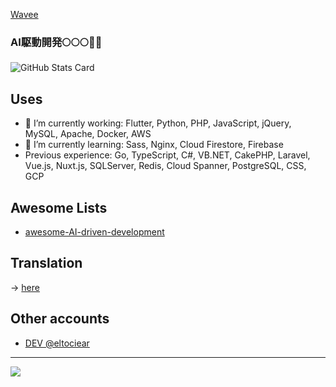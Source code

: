 [Wavee](https://wavee.world/en/invitation/b96d00e6-b802-4a1b-8a66-2e3854a01ffd)


### AI駆動開発🌕🌕🌕🌙🌙

![GitHub Stats Card](https://github-readme-stats.vercel.app/api?username=eltociear&theme=merko&show_icons=true&count_private=true&sanitize=true)

## Uses
- 🔭 I’m currently working: Flutter, Python, PHP, JavaScript, jQuery, MySQL, Apache, Docker, AWS
- 🌱 I’m currently learning: Sass, Nginx, Cloud Firestore, Firebase
- Previous experience: Go, TypeScript, C#, VB.NET, CakePHP, Laravel, Vue.js, Nuxt.js, SQLServer, Redis, Cloud Spanner, PostgreSQL, CSS, GCP

## Awesome Lists
- [awesome-AI-driven-development](https://github.com/eltociear/awesome-AI-driven-development)

## Translation
-> [here](https://github.com/eltociear/translations/blob/main/README.md)

## Other accounts
- [DEV @eltociear](https://dev.to/eltociear)

---

![](https://visitor-badge.laobi.icu/badge?page_id=eltociear.readme)

<!--
**eltociear/eltociear** is a ✨ _special_ ✨ repository because its `README.md` (this file) appears on your GitHub profile.

Here are some ideas to get you started:

- 🔭 I’m currently working on ...
- 🌱 I’m currently learning ...
- 👯 I’m looking to collaborate on ...
- 🤔 I’m looking for help with ...
- 💬 Ask me about ...
- 📫 How to reach me: ...
- 😄 Pronouns: ...
- ⚡ Fun fact: ...
-->
